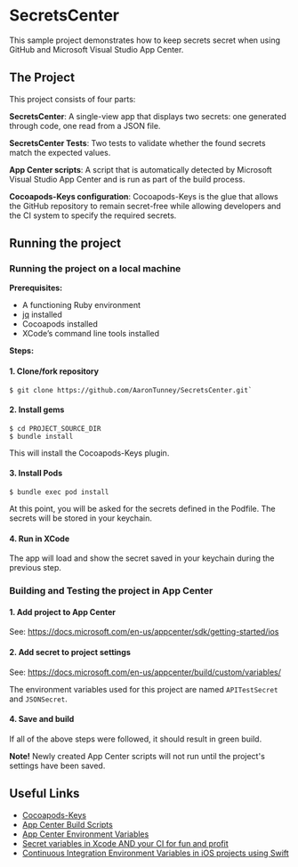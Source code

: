 # SecretsCenter

This sample project demonstrates how to keep secrets secret when using GitHub and Microsoft Visual Studio App Center.

## The Project

This project consists of four parts:

**SecretsCenter**: A single-view app that displays two secrets: one generated through code, one read from a JSON file.

**SecretsCenter Tests**: Two tests to validate whether the found secrets match the expected values.

**App Center scripts**: A script that is automatically detected by Microsoft Visual Studio App Center and is run as part of the build process.

**Cocoapods-Keys configuration**: Cocoapods-Keys is the glue that allows the GitHub repository to remain secret-free while allowing developers and the CI system to specify the required secrets.

## Running the project

### Running the project on a local machine

**Prerequisites:**

* A functioning Ruby environment
* [jq](https://stedolan.github.io/jq/) installed
* Cocoapods installed
* XCode’s command line tools installed

**Steps:**

#### 1. Clone/fork repository

```
$ git clone https://github.com/AaronTunney/SecretsCenter.git`
```

#### 2. Install gems

```
$ cd PROJECT_SOURCE_DIR
$ bundle install
```

This will install the Cocoapods-Keys plugin.

#### 3. Install Pods

```
$ bundle exec pod install
```

At this point, you will be asked for the secrets defined in the Podfile. The secrets will be stored in your keychain.

#### 4. Run in XCode

The app will load and show the secret saved in your keychain during the previous step.

### Building and Testing the project in App Center

#### 1. Add project to App Center

See: https://docs.microsoft.com/en-us/appcenter/sdk/getting-started/ios

#### 2. Add secret to project settings

See: https://docs.microsoft.com/en-us/appcenter/build/custom/variables/

The environment variables used for this project are named `APITestSecret` and `JSONSecret`. 

#### 4. Save and build

If all of the above steps were followed, it should result in green build.

**Note!**
Newly created App Center scripts will not run until the project's settings have been saved. 

## Useful Links

* [Cocoapods-Keys](https://github.com/orta/cocoapods-keys)
* [App Center Build Scripts](https://docs.microsoft.com/en-us/appcenter/build/custom/scripts/)
* [App Center Environment Variables](https://docs.microsoft.com/en-us/appcenter/build/custom/variables/)
* [Secret variables in Xcode AND your CI for fun and profit](https://medium.com/flawless-app-stories/secret-variables-in-xcode-and-your-ci-for-fun-and-profit-d387a50475d7)
* [Continuous Integration Environment Variables in iOS projects using Swift](https://medium.com/@lucianoalmeida1/continuous-integration-environment-variables-in-ios-projects-using-swift-f72e50176a91)